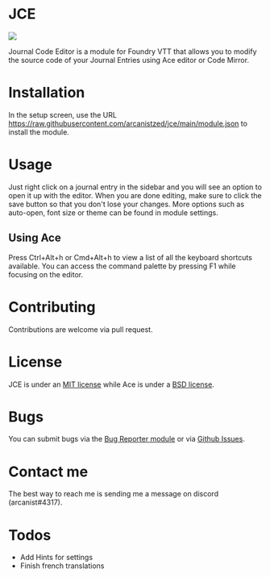 # JCE
![](https://img.shields.io/github/v/tag/arcanistzed/jce)

Journal Code Editor is a module for Foundry VTT that allows you to modify the source code of your Journal Entries using Ace editor or Code Mirror.

# Installation
In the setup screen, use the URL https://raw.githubusercontent.com/arcanistzed/jce/main/module.json to install the module.

# Usage
Just right click on a journal entry in the sidebar and you will see an option to open it up with the editor. When you are done editing, make sure to click the save button so that you don't lose your changes.
More options such as auto-open, font size or theme can be found in module settings.

## Using Ace
Press Ctrl+Alt+h or Cmd+Alt+h to view a list of all the keyboard shortcuts available. You can access the command palette by pressing F1 while focusing on the editor.

# Contributing
Contributions are welcome via pull request.

# License
JCE is under an [MIT license](LICENSE) while Ace is under a [BSD license](https://github.com/ajaxorg/ace/blob/master/LICENSE).

# Bugs
You can submit bugs via the [Bug Reporter module](https://foundryvtt.com/packages/bug-reporter) or via [Github Issues](https://github.com/arcanistzed/jce/issues/new/choose).

# Contact me
The best way to reach me is sending me a message on discord (arcanist#4317).

# Todos
 - Add Hints for settings
 - Finish french translations